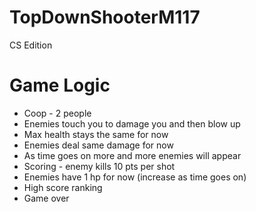 # TopDownShooterM117
CS Edition

# Game Logic

* Coop - 2 people
* Enemies touch you to damage you and then blow up
* Max health stays the same for now
* Enemies deal same damage for now
* As time goes on more and more enemies will appear
* Scoring - enemy kills 10 pts per shot
* Enemies have 1 hp for now (increase as time goes on)
* High score ranking
* Game over 
